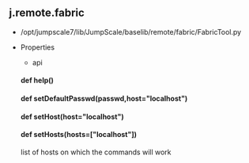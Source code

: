 ## j.remote.fabric

- /opt/jumpscale7/lib/JumpScale/baselib/remote/fabric/FabricTool.py
- Properties
    - api

    #### def help() 
    #### def setDefaultPasswd(passwd,host="localhost") 
    #### def setHost(host="localhost") 
    #### def setHosts(hosts=["localhost"]) 
    
    list of hosts on which the commands will work
